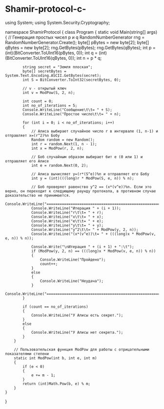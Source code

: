 # Shamir-protocol-c-







using System;
using System.Security.Cryptography;

namespace ShamirProtocol
{
    class Program
    {
        static void Main(string[] args)
        {
            // Генерация простых чисел p и q
            RandomNumberGenerator rng = RandomNumberGenerator.Create();
            byte[] pBytes = new byte[2];
            byte[] qBytes = new byte[2];
            rng.GetBytes(pBytes);
            rng.GetBytes(qBytes);
            int p = (int)(BitConverter.ToUInt16(pBytes, 0));
            int q = (int)(BitConverter.ToUInt16(qBytes, 0));
            int n = p * q;

            string secret = "Земля плоская";
            byte[] secretBytes = System.Text.Encoding.ASCII.GetBytes(secret);
            int S = BitConverter.ToInt32(secretBytes, 0);

            // v - открытый ключ
            int v = ModPow(S, 2, n);

            int count = 0;
            int no_of_iterations = 5;
            Console.WriteLine("Сообщение\t\t= " + S);
            Console.WriteLine("Простое число\t\t= " + n);

            for (int i = 0; i < no_of_iterations; i++)
            {
                // Алиса выбирает случайное число r в интервале (1, n-1) и отправляет x=(r^2)%n Бобу
                Random random = new Random();
                int r = random.Next(1, n - 1);
                int x = ModPow(r, 2, n);

                // Боб случайным образом выбирает бит e (0 или 1) и отправляет его Алисе
                int e = random.Next(0, 2);

                // Алиса вычисляет y=(r*(S^e))%n и отправляет его Бобу
                int y = (int)(((long)r * ModPow(S, e, n)) % n);

                // Боб проверяет равенство y^2 == (x*(v^e))%n. Если это верно, он переходит к следующему раунду протокола, в противном случае доказательство не принимается.
                Console.WriteLine("=====================================================");
                Console.WriteLine("Итерация " + (i + 1));
                Console.WriteLine("r\t\t= " + r);
                Console.WriteLine("x\t\t= " + x);
                Console.WriteLine("e\t\t= " + e);
                Console.WriteLine("y\t\t= " + y);
                Console.WriteLine("y^2\t\t= " + ModPow(y, 2, n));
                Console.WriteLine("(x*(v^e))\t= " + (((long)x * ModPow(v, e, n)) % n));

                Console.Write("\nИтерация " + (i + 1) + ":\t");
                if (ModPow(y, 2, n) == (((long)x * ModPow(v, e, n)) % n))
                {
                    Console.WriteLine("Пройдено");
                    count++;
                }
                else
                {
                    Console.WriteLine("Неудача");
                }
                Console.WriteLine("=====================================================");
            }

            if (count == no_of_iterations)
            {
                Console.WriteLine("У Алисы есть секрет.");
            }
            else
            {
                Console.WriteLine("У Алисы нет секрета.");
            }
        }

        // Пользовательская функция ModPow для работы с отрицательными показателями степени
        static int ModPow(int b, int e, int m)
        {
            if (e < 0)
            {
                e += m - 1;
            }
            return (int)Math.Pow(b, e) % m;
        }
    }
}
